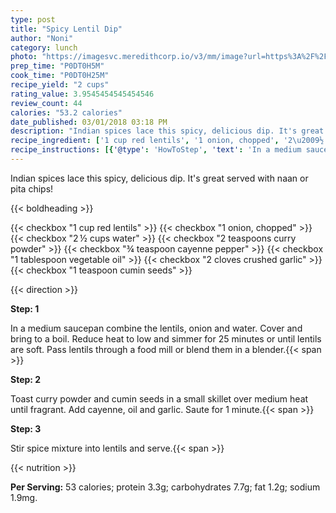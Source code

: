 ```yaml
---
type: post
title: "Spicy Lentil Dip"
author: "Noni"
category: lunch
photo: "https://imagesvc.meredithcorp.io/v3/mm/image?url=https%3A%2F%2Fimages.media-allrecipes.com%2Fuserphotos%2F768310.jpg"
prep_time: "P0DT0H5M"
cook_time: "P0DT0H25M"
recipe_yield: "2 cups"
rating_value: 3.9545454545454546
review_count: 44
calories: "53.2 calories"
date_published: 03/01/2018 03:18 PM
description: "Indian spices lace this spicy, delicious dip. It's great served with naan or pita chips!"
recipe_ingredient: ['1 cup red lentils', '1 onion, chopped', '2\u2009½ cups water', '2 teaspoons curry powder', '¾ teaspoon cayenne pepper', '1 tablespoon vegetable oil', '2 cloves crushed garlic', '1 teaspoon cumin seeds']
recipe_instructions: [{'@type': 'HowToStep', 'text': 'In a medium saucepan combine the lentils, onion and water. Cover and bring to a boil. Reduce heat to low and simmer for 25 minutes or until lentils are soft. Pass lentils through a food mill or blend them in a blender.\n'}, {'@type': 'HowToStep', 'text': 'Toast curry powder and cumin seeds in a small skillet over medium heat until fragrant. Add cayenne, oil and garlic. Saute for 1 minute.\n'}, {'@type': 'HowToStep', 'text': 'Stir spice mixture into lentils and serve.\n'}]
---
```


Indian spices lace this spicy, delicious dip. It's great served with naan or pita chips! 

{{< boldheading >}}

{{< checkbox "1 cup red lentils" >}}
{{< checkbox "1  onion, chopped" >}}
{{< checkbox "2 ½ cups water" >}}
{{< checkbox "2 teaspoons curry powder" >}}
{{< checkbox "¾ teaspoon cayenne pepper" >}}
{{< checkbox "1 tablespoon vegetable oil" >}}
{{< checkbox "2 cloves crushed garlic" >}}
{{< checkbox "1 teaspoon cumin seeds" >}}


{{< direction >}}

**Step: 1**

In a medium saucepan combine the lentils, onion and water. Cover and bring to a boil. Reduce heat to low and simmer for 25 minutes or until lentils are soft. Pass lentils through a food mill or blend them in a blender.{{< span >}}

**Step: 2**

Toast curry powder and cumin seeds in a small skillet over medium heat until fragrant. Add cayenne, oil and garlic. Saute for 1 minute.{{< span >}}

**Step: 3**

Stir spice mixture into lentils and serve.{{< span >}}

{{< nutrition >}}

**Per Serving:** 53 calories; protein 3.3g; carbohydrates 7.7g; fat 1.2g; sodium 1.9mg.